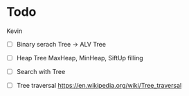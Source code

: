 

# Todo

Kevin
- [ ] Binary serach Tree -> ALV Tree
- [ ] Heap Tree MaxHeap, MinHeap, SiftUp filling
- [ ] Search with Tree
- [ ] Tree traversal https://en.wikipedia.org/wiki/Tree_traversal

